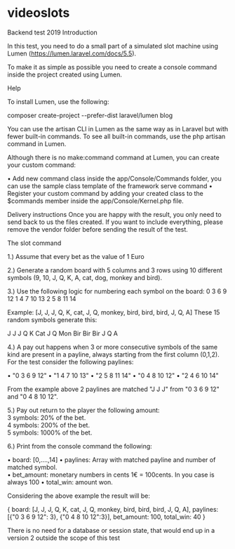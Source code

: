 # videoslots
Backend test 2019
Introduction 
 
In this test, you need to do a small part of a simulated slot machine using Lumen (https://lumen.laravel.com/docs/5.5). 

To make it as simple as possible you need to create a console command inside the project created using Lumen. 

Help 

To install Lumen, use the following: 

composer create-project --prefer-dist laravel/lumen blog  

You can use the artisan CLI in Lumen as the same way as in Laravel but with fewer built-in commands. To see all built-in commands, use the php artisan command in Lumen. 

Although there is no make:command command at Lumen, you can create your custom command: 

• Add new command class inside the app/Console/Commands folder, you can use the sample class template of the framework serve command 
• Register your custom command by adding your created class to the $commands member inside the app/Console/Kernel.php file. 
 
 
Delivery instructions 
Once you are happy with the result, you only need to send back to us the files created. If you want to include everything, please remove the vendor folder before sending the result of the test. 
 
 
 
The slot command 
 
1.) Assume that every bet as the value of 1 Euro  
 
2.) Generate a random board with 5 columns and 3 rows using 10 different symbols (9, 10, J, Q, K, A, cat, dog, monkey and bird). 
 
 

 3.) Use the following logic for numbering each symbol on the board:   0   3   6   9    12  1   4   7   10  13  2   5   8   11  14 
 
Example: [J, J, J, Q, K, cat, J, Q, monkey, bird, bird, bird, J, Q, A] 
These 15 random symbols generate this: 

J J J Q K 
Cat J Q Mon Bir 
Bir Bir J Q A 
 
  4.) A pay out happens when 3 or more consecutive symbols of the same kind are present in a payline, always starting from the first column (0,1,2). For the test consider the following paylines: 
 
• "0 3 6 9 12" 
• "1 4 7 10 13"
• "2 5 8 11 14" 
• "0 4 8 10 12" 
•  "2 4 6 10 14" 

From the example above 2 paylines are matched "J J J" from "0 3 6 9 12" and "0 4 8 10 12".   
 
5.) Pay out return to the player the following amount:    
3 symbols: 20% of the bet.    
4 symbols: 200% of the bet.    
5 symbols: 1000% of the bet.   
 
 
 

 6.) Print from the console command the following: 
 
• board: [0,….,14] 
• paylines: Array with matched payline and number of matched symbol.  
• bet_amount: monetary numbers in cents 1€ = 100cents. In you case is always 100 
• total_win: amount won. 
 
 
Considering the above example the result will be: 
 
{ 
    board: [J, J, J, Q, K, cat, J, Q, monkey, bird, bird, bird, J, Q, A], 
    paylines: [{"0 3 6 9 12": 3}, {"0 4 8 10 12":3}], 
    bet_amount: 100, total_win: 40 
}   

There is no need for a database or session state, that would end up in a version 2 outside the scope of this test
 
 
 
 
 
